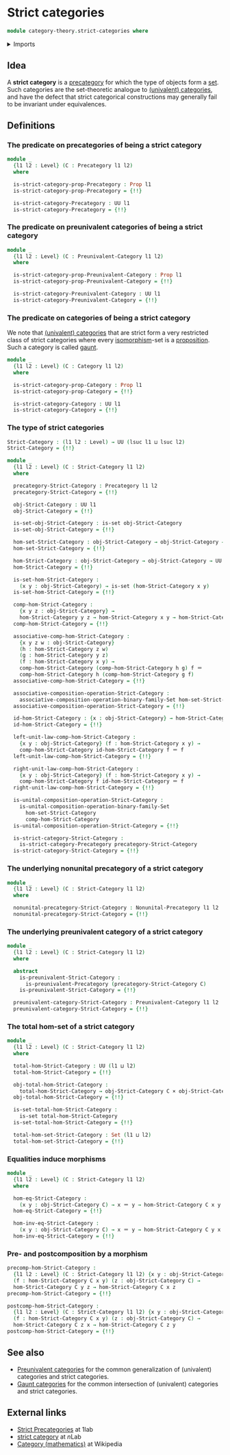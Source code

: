 # Strict categories

```agda
module category-theory.strict-categories where
```

<details><summary>Imports</summary>

```agda
open import category-theory.categories
open import category-theory.composition-operations-on-binary-families-of-sets
open import category-theory.isomorphisms-in-precategories
open import category-theory.nonunital-precategories
open import category-theory.precategories
open import category-theory.preunivalent-categories

open import foundation.cartesian-product-types
open import foundation.dependent-pair-types
open import foundation.identity-types
open import foundation.injective-maps
open import foundation.propositions
open import foundation.sets
open import foundation.subtypes
open import foundation.universe-levels
```

</details>

## Idea

A **strict category** is a [precategory](category-theory.precategories.md) for
which the type of objects form a [set](foundation-core.sets.md). Such categories
are the set-theoretic analogue to
[(univalent) categories](category-theory.categories.md), and have the defect
that strict categorical constructions may generally fail to be invariant under
equivalences.

## Definitions

### The predicate on precategories of being a strict category

```agda
module _
  {l1 l2 : Level} (C : Precategory l1 l2)
  where

  is-strict-category-prop-Precategory : Prop l1
  is-strict-category-prop-Precategory = {!!}

  is-strict-category-Precategory : UU l1
  is-strict-category-Precategory = {!!}
```

### The predicate on preunivalent categories of being a strict category

```agda
module _
  {l1 l2 : Level} (C : Preunivalent-Category l1 l2)
  where

  is-strict-category-prop-Preunivalent-Category : Prop l1
  is-strict-category-prop-Preunivalent-Category = {!!}

  is-strict-category-Preunivalent-Category : UU l1
  is-strict-category-Preunivalent-Category = {!!}
```

### The predicate on categories of being a strict category

We note that [(univalent) categories](category-theory.categories.md) that are
strict form a very restricted class of strict categories where every
[isomorphism](category-theory.isomorphisms-in-categories.md)-set is a
[proposition](foundation-core.propositions.md). Such a category is called
[gaunt](category-theory.gaunt-categories.md).

```agda
module _
  {l1 l2 : Level} (C : Category l1 l2)
  where

  is-strict-category-prop-Category : Prop l1
  is-strict-category-prop-Category = {!!}

  is-strict-category-Category : UU l1
  is-strict-category-Category = {!!}
```

### The type of strict categories

```agda
Strict-Category : (l1 l2 : Level) → UU (lsuc l1 ⊔ lsuc l2)
Strict-Category = {!!}

module _
  {l1 l2 : Level} (C : Strict-Category l1 l2)
  where

  precategory-Strict-Category : Precategory l1 l2
  precategory-Strict-Category = {!!}

  obj-Strict-Category : UU l1
  obj-Strict-Category = {!!}

  is-set-obj-Strict-Category : is-set obj-Strict-Category
  is-set-obj-Strict-Category = {!!}

  hom-set-Strict-Category : obj-Strict-Category → obj-Strict-Category → Set l2
  hom-set-Strict-Category = {!!}

  hom-Strict-Category : obj-Strict-Category → obj-Strict-Category → UU l2
  hom-Strict-Category = {!!}

  is-set-hom-Strict-Category :
    (x y : obj-Strict-Category) → is-set (hom-Strict-Category x y)
  is-set-hom-Strict-Category = {!!}

  comp-hom-Strict-Category :
    {x y z : obj-Strict-Category} →
    hom-Strict-Category y z → hom-Strict-Category x y → hom-Strict-Category x z
  comp-hom-Strict-Category = {!!}

  associative-comp-hom-Strict-Category :
    {x y z w : obj-Strict-Category}
    (h : hom-Strict-Category z w)
    (g : hom-Strict-Category y z)
    (f : hom-Strict-Category x y) →
    comp-hom-Strict-Category (comp-hom-Strict-Category h g) f ＝
    comp-hom-Strict-Category h (comp-hom-Strict-Category g f)
  associative-comp-hom-Strict-Category = {!!}

  associative-composition-operation-Strict-Category :
    associative-composition-operation-binary-family-Set hom-set-Strict-Category
  associative-composition-operation-Strict-Category = {!!}

  id-hom-Strict-Category : {x : obj-Strict-Category} → hom-Strict-Category x x
  id-hom-Strict-Category = {!!}

  left-unit-law-comp-hom-Strict-Category :
    {x y : obj-Strict-Category} (f : hom-Strict-Category x y) →
    comp-hom-Strict-Category id-hom-Strict-Category f ＝ f
  left-unit-law-comp-hom-Strict-Category = {!!}

  right-unit-law-comp-hom-Strict-Category :
    {x y : obj-Strict-Category} (f : hom-Strict-Category x y) →
    comp-hom-Strict-Category f id-hom-Strict-Category ＝ f
  right-unit-law-comp-hom-Strict-Category = {!!}

  is-unital-composition-operation-Strict-Category :
    is-unital-composition-operation-binary-family-Set
      hom-set-Strict-Category
      comp-hom-Strict-Category
  is-unital-composition-operation-Strict-Category = {!!}

  is-strict-category-Strict-Category :
    is-strict-category-Precategory precategory-Strict-Category
  is-strict-category-Strict-Category = {!!}
```

### The underlying nonunital precategory of a strict category

```agda
module _
  {l1 l2 : Level} (C : Strict-Category l1 l2)
  where

  nonunital-precategory-Strict-Category : Nonunital-Precategory l1 l2
  nonunital-precategory-Strict-Category = {!!}
```

### The underlying preunivalent category of a strict category

```agda
module _
  {l1 l2 : Level} (C : Strict-Category l1 l2)
  where

  abstract
    is-preunivalent-Strict-Category :
      is-preunivalent-Precategory (precategory-Strict-Category C)
    is-preunivalent-Strict-Category = {!!}

  preunivalent-category-Strict-Category : Preunivalent-Category l1 l2
  preunivalent-category-Strict-Category = {!!}
```

### The total hom-set of a strict category

```agda
module _
  {l1 l2 : Level} (C : Strict-Category l1 l2)
  where

  total-hom-Strict-Category : UU (l1 ⊔ l2)
  total-hom-Strict-Category = {!!}

  obj-total-hom-Strict-Category :
    total-hom-Strict-Category → obj-Strict-Category C × obj-Strict-Category C
  obj-total-hom-Strict-Category = {!!}

  is-set-total-hom-Strict-Category :
    is-set total-hom-Strict-Category
  is-set-total-hom-Strict-Category = {!!}

  total-hom-set-Strict-Category : Set (l1 ⊔ l2)
  total-hom-set-Strict-Category = {!!}
```

### Equalities induce morphisms

```agda
module _
  {l1 l2 : Level} (C : Strict-Category l1 l2)
  where

  hom-eq-Strict-Category :
    (x y : obj-Strict-Category C) → x ＝ y → hom-Strict-Category C x y
  hom-eq-Strict-Category = {!!}

  hom-inv-eq-Strict-Category :
    (x y : obj-Strict-Category C) → x ＝ y → hom-Strict-Category C y x
  hom-inv-eq-Strict-Category = {!!}
```

### Pre- and postcomposition by a morphism

```agda
precomp-hom-Strict-Category :
  {l1 l2 : Level} (C : Strict-Category l1 l2) {x y : obj-Strict-Category C}
  (f : hom-Strict-Category C x y) (z : obj-Strict-Category C) →
  hom-Strict-Category C y z → hom-Strict-Category C x z
precomp-hom-Strict-Category = {!!}

postcomp-hom-Strict-Category :
  {l1 l2 : Level} (C : Strict-Category l1 l2) {x y : obj-Strict-Category C}
  (f : hom-Strict-Category C x y) (z : obj-Strict-Category C) →
  hom-Strict-Category C z x → hom-Strict-Category C z y
postcomp-hom-Strict-Category = {!!}
```

## See also

- [Preunivalent categories](category-theory.preunivalent-categories.md) for the
  common generalization of (univalent) categories and strict categories.
- [Gaunt categories](category-theory.gaunt-categories.md) for the common
  intersection of (univalent) categories and strict categories.

## External links

- [Strict Precategories](https://1lab.dev/Cat.Strict.html#strict-precategories)
  at 1lab
- [strict category](https://ncatlab.org/nlab/show/strict+category) at $n$Lab
- [Category (mathematics)](<https://en.wikipedia.org/wiki/Category_(mathematics)>)
  at Wikipedia
